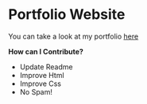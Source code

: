 # Portfolio Website

You can take a look at my portfolio [here](https://rajat-1709.github.io/portfolio/)

**How can I Contribute?**
- Update Readme
- Improve Html
- Improve Css
- No Spam!
